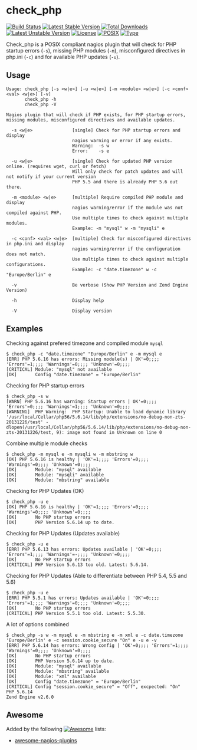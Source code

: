 # check_php

[![Build Status](https://travis-ci.org/cytopia/check_php.svg?branch=master)](https://travis-ci.org/cytopia/check_php)
[![Latest Stable Version](https://poser.pugx.org/cytopia/check_php/v/stable)](https://packagist.org/packages/cytopia/check_php) [![Total Downloads](https://poser.pugx.org/cytopia/check_php/downloads)](https://packagist.org/packages/cytopia/check_php) [![Latest Unstable Version](https://poser.pugx.org/cytopia/check_php/v/unstable)](https://packagist.org/packages/cytopia/check_php) [![License](https://poser.pugx.org/cytopia/check_php/license)](http://opensource.org/licenses/MIT)
[![POSIX](https://img.shields.io/badge/posix-100%25-brightgreen.svg)](https://en.wikipedia.org/?title=POSIX)
[![Type](https://img.shields.io/badge/type-%2Fbin%2Fsh-red.svg)](https://en.wikipedia.org/?title=Bourne_shell)

Check_php is a POSIX compliant nagios plugin that will check for PHP startup errors (`-s`), missing PHP modules (`-m`), misconfigured directives in php.ini (`-c`) and for available PHP updates (`-u`).


## Usage

```shell
Usage: check_php [-s <w|e>] [-u <w|e>] [-m <module> <w|e>] [-c <conf> <val> <w|e>] [-v]
       check_php -h
       check_php -V

Nagios plugin that will check if PHP exists, for PHP startup errors,
missing modules, misconfigured directives and available updates.

  -s <w|e>               [single] Check for PHP startup errors and display
                         nagios warning or error if any exists.
                         Warning:  -s w
                         Error:    -s e

  -u <w|e>               [single] Check for updated PHP version online. (requires wget, curl or fetch)
                         Will only check for patch updates and will not notify if your current version
                         PHP 5.5 and there is already PHP 5.6 out there.

  -m <module> <w|e>      [multiple] Require compiled PHP module and display
                         nagios warning/error if the module was not compiled against PHP.
                         Use multiple times to check against multiple modules.
                         Example: -m "mysql" w -m "mysqli" e

  -c <conf> <val> <w|e>  [multiple] Check for misconfigured directives in php.ini and display
                         nagios warning/error if the configuration does not match.
                         Use multiple times to check against multiple configurations.
                         Example: -c "date.timezone" w -c "Europe/Berlin" e

  -v                     Be verbose (Show PHP Version and Zend Engine Version)

  -h                     Display help

  -V                     Display version
```


## Examples

Checking against prefered timezone and compiled module `mysql`

```shell
$ check_php -c "date.timezone" "Europe/Berlin" e -m mysql e
[ERR] PHP 5.6.16 has errors: Missing module(s) | OK'=0;;;; 'Errors'=1;;;; 'Warnings'=0;;;; 'Unknown'=0;;;;
[CRITICAL] Module: "mysql" not available
[OK]       Config "date.timezone" = "Europe/Berlin"
```

Checking for PHP startup errors

```shell
$ check_php -s w
[WARN] PHP 5.6.16 has warning: Startup errors | OK'=0;;;; 'Errors'=0;;;; 'Warnings'=1;;;; 'Unknown'=0;;;;
[WARNING]  PHP Warning:  PHP Startup: Unable to load dynamic library '/usr/local/Cellar/php56/5.6.14/lib/php/extensions/no-debug-non-zts-20131226/test' - dlopen(/usr/local/Cellar/php56/5.6.14/lib/php/extensions/no-debug-non-zts-20131226/test, 9): image not found in Unknown on line 0
```

Combine multiple module checks

```shell
$ check_php -m mysql e -m mysqli w -m mbstring w
[OK] PHP 5.6.16 is healthy | 'OK'=1;;;; 'Errors'=0;;;; 'Warnings'=0;;;; 'Unknown'=0;;;;
[OK]       Module: "mysql" available
[OK]       Module: "mysqli" available
[OK]       Module: "mbstring" available
```

Checking for PHP Updates (OK)
```shell
$ check_php -u e
[OK] PHP 5.6.16 is healthy | 'OK'=1;;;; 'Errors'=0;;;; 'Warnings'=0;;;; 'Unknown'=0;;;;
[OK]       No PHP startup errors
[OK]       PHP Version 5.6.14 up to date.
```

Checking for PHP Updates (Updates available)
```shell
$ check_php -u e
[ERR] PHP 5.6.13 has errors: Updates available | 'OK'=0;;;; 'Errors'=1;;;; 'Warnings'=-;;;; 'Unknown'=0;;;;
[OK]       No PHP startup errors
[CRITICAL] PHP Version 5.6.13 too old. Latest: 5.6.14.
```

Checking for PHP Updates (Able to differentiate between PHP 5.4, 5.5 and 5.6)
```shell
$ check_php -u e
[ERR] PHP 5.5.1 has errors: Updates available | 'OK'=0;;;; 'Errors'=1;;;; 'Warnings'=0;;;; 'Unknown'=0;;;;
[OK]       No PHP startup errors
[CRITICAL] PHP Version 5.5.1 too old. Latest: 5.5.30.
```

A lot of options combined
```shell
$ check_php -s w -m mysql e -m mbstring e -m xml e -c date.timezone 'Europe/Berlin' e -c session.cookie_secure "On" e -u e -v
[ERR] PHP 5.6.14 has errors: Wrong config | 'OK'=0;;;; 'Errors'=1;;;; 'Warnings'=0;;;; 'Unknown'=0;;;;
[OK]       No PHP startup errors
[OK]       PHP Version 5.6.14 up to date.
[OK]       Module: "mysql" available
[OK]       Module: "mbstring" available
[OK]       Module: "xml" available
[OK]       Config "date.timezone" = "Europe/Berlin"
[CRITICAL] Config "session.cookie_secure" = "Off", excpected: "On"
PHP 5.6.14
Zend Engine v2.6.0
```


## Awesome

Added by the following [![Awesome](https://cdn.rawgit.com/sindresorhus/awesome/d7305f38d29fed78fa85652e3a63e154dd8e8829/media/badge.svg)](https://github.com/sindresorhus/awesome) lists:

* [awesome-nagios-plugins](https://github.com/cytopia/awesome-nagios-plugins)
